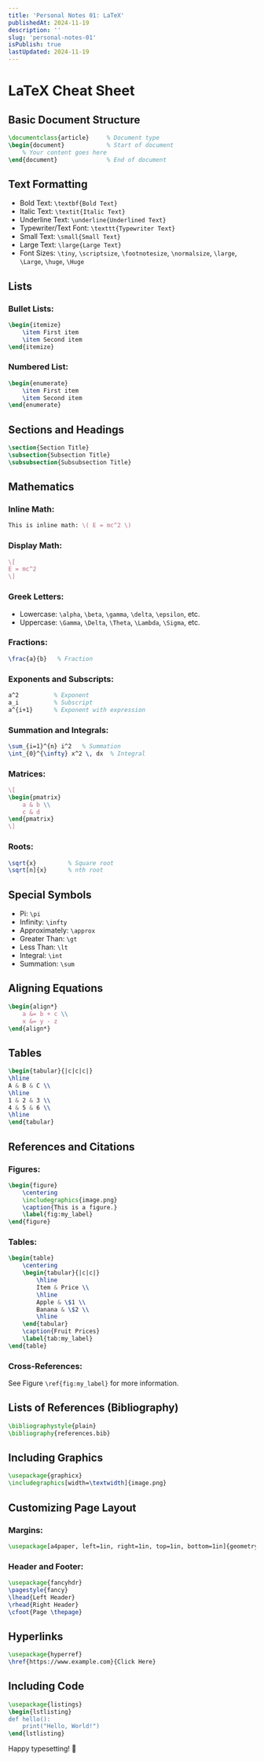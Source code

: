 ```yaml
---
title: 'Personal Notes 01: LaTeX'
publishedAt: 2024-11-19
description: ''
slug: 'personal-notes-01'
isPublish: true
lastUpdated: 2024-11-19
---
```


# LaTeX Cheat Sheet

## Basic Document Structure
```latex
\documentclass{article}     % Document type
\begin{document}            % Start of document
    % Your content goes here
\end{document}              % End of document
```

## Text Formatting

- Bold Text: `\textbf{Bold Text}`
- Italic Text: `\textit{Italic Text}`
- Underline Text: `\underline{Underlined Text}`
- Typewriter/Text Font: `\texttt{Typewriter Text}`
- Small Text: `\small{Small Text}`
- Large Text: `\large{Large Text}`
- Font Sizes: `\tiny`, `\scriptsize`, `\footnotesize`, `\normalsize`, `\large`, `\Large`, `\huge`, `\Huge`

## Lists
### Bullet Lists:
```latex
\begin{itemize}
    \item First item
    \item Second item
\end{itemize}
```

### Numbered List:
```latex
\begin{enumerate}
    \item First item
    \item Second item
\end{enumerate}
```

## Sections and Headings
```latex
\section{Section Title}
\subsection{Subsection Title}
\subsubsection{Subsubsection Title}
```

## Mathematics
### Inline Math:
```latex
This is inline math: \( E = mc^2 \)
```

### Display Math:
```latex
\[
E = mc^2
\]
```

### Greek Letters:
- Lowercase: `\alpha`, `\beta`, `\gamma`, `\delta`, `\epsilon`, etc.
- Uppercase: `\Gamma`, `\Delta`, `\Theta`, `\Lambda`, `\Sigma`, etc.

### Fractions:
```latex
\frac{a}{b}   % Fraction
```

### Exponents and Subscripts:
```latex
a^2          % Exponent
a_i          % Subscript
a^{i+1}      % Exponent with expression
```

### Summation and Integrals:
```latex
\sum_{i=1}^{n} i^2   % Summation
\int_{0}^{\infty} x^2 \, dx  % Integral
```

### Matrices:
```latex
\[
\begin{pmatrix}
    a & b \\
    c & d
\end{pmatrix}
\]
```

### Roots:
```latex
\sqrt{x}         % Square root
\sqrt[n]{x}      % nth root
```

## Special Symbols
- Pi: `\pi`
- Infinity: `\infty`
- Approximately: `\approx`
- Greater Than: `\gt`
- Less Than: `\lt`
- Integral: `\int`
- Summation: `\sum`

## Aligning Equations
```latex
\begin{align*}
    a &= b + c \\
    x &= y - z
\end{align*}
```

## Tables
```latex
\begin{tabular}{|c|c|c|}
\hline
A & B & C \\
\hline
1 & 2 & 3 \\
4 & 5 & 6 \\
\hline
\end{tabular}
```

## References and Citations
### Figures:
```latex
\begin{figure}
    \centering
    \includegraphics{image.png}
    \caption{This is a figure.}
    \label{fig:my_label}
\end{figure}
```

### Tables:
```latex
\begin{table}
    \centering
    \begin{tabular}{|c|c|}
        \hline
        Item & Price \\
        \hline
        Apple & \$1 \\
        Banana & \$2 \\
        \hline
    \end{tabular}
    \caption{Fruit Prices}
    \label{tab:my_label}
\end{table}
```

### Cross-References:
See Figure `\ref{fig:my_label}` for more information.

## Lists of References (Bibliography)
```latex
\bibliographystyle{plain}
\bibliography{references.bib}
```

## Including Graphics
```latex
\usepackage{graphicx}
\includegraphics[width=\textwidth]{image.png}
```

## Customizing Page Layout
### Margins:
```latex
\usepackage[a4paper, left=1in, right=1in, top=1in, bottom=1in]{geometry}
```

### Header and Footer:
```latex
\usepackage{fancyhdr}
\pagestyle{fancy}
\lhead{Left Header}
\rhead{Right Header}
\cfoot{Page \thepage}
```

## Hyperlinks
```latex
\usepackage{hyperref}
\href{https://www.example.com}{Click Here}
```

## Including Code
```latex
\usepackage{listings}
\begin{lstlisting}
def hello():
    print("Hello, World!")
\end{lstlisting}
```

Happy typesetting! 🎉